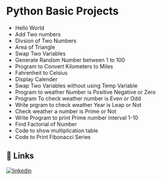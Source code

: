 
# Python Basic Projects

* Hello World
* Add Two numbers
* Divsion of Two Numbers
* Area of Triangle
* Swap Two Variables
* Generate Random Number between 1 to 100
* Program to Convert Kilometers to Miles
* Fahrenheit to Celsius
* Display Calender
* Swap Two Variables without using Temp Variable
* Program to weather Number is Positive Negative or Zero
* Program To check weather number is Even or Odd
* Write prgram to check weather Year is Leap or Not
* Check weather a number is Prime or Not
* Write Program to print Prime number interval 1-10
* Find Factorial of Number
* Code to show multiplication table
* Code to Print Fibonacci Series

## 🔗 Links

[![linkedin](https://img.shields.io/badge/linkedin-0A66C2?style=for-the-badge&logo=linkedin&logoColor=white)](https://www.linkedin.com/in/subtain-ul-hassan-aa287b1b6/)
